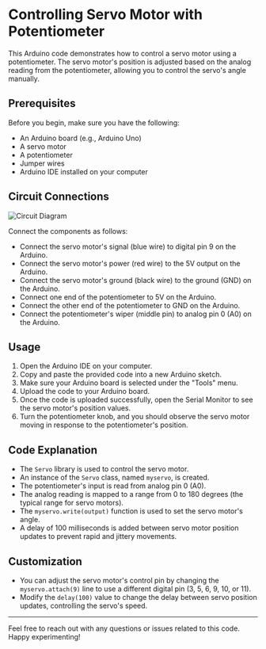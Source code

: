 # Controlling Servo Motor with Potentiometer

This Arduino code demonstrates how to control a servo motor using a potentiometer. The servo motor's position is adjusted based on the analog reading from the potentiometer, allowing you to control the servo's angle manually.

## Prerequisites

Before you begin, make sure you have the following:

- An Arduino board (e.g., Arduino Uno)
- A servo motor
- A potentiometer
- Jumper wires
- Arduino IDE installed on your computer

## Circuit Connections

![Circuit Diagram](https://github.com/Princepm02/Internet_of_Things/assets/91951172/57648531-e96b-4533-b328-c269c6a783b3)

Connect the components as follows:

- Connect the servo motor's signal (blue wire) to digital pin 9 on the Arduino.
- Connect the servo motor's power (red wire) to the 5V output on the Arduino.
- Connect the servo motor's ground (black wire) to the ground (GND) on the Arduino.
- Connect one end of the potentiometer to 5V on the Arduino.
- Connect the other end of the potentiometer to GND on the Arduino.
- Connect the potentiometer's wiper (middle pin) to analog pin 0 (A0) on the Arduino.

## Usage

1. Open the Arduino IDE on your computer.
2. Copy and paste the provided code into a new Arduino sketch.
3. Make sure your Arduino board is selected under the "Tools" menu.
4. Upload the code to your Arduino board.
5. Once the code is uploaded successfully, open the Serial Monitor to see the servo motor's position values.
6. Turn the potentiometer knob, and you should observe the servo motor moving in response to the potentiometer's position.

## Code Explanation

- The `Servo` library is used to control the servo motor.
- An instance of the `Servo` class, named `myservo`, is created.
- The potentiometer's input is read from analog pin 0 (A0).
- The analog reading is mapped to a range from 0 to 180 degrees (the typical range for servo motors).
- The `myservo.write(output)` function is used to set the servo motor's angle.
- A delay of 100 milliseconds is added between servo motor position updates to prevent rapid and jittery movements.

## Customization

- You can adjust the servo motor's control pin by changing the `myservo.attach(9)` line to use a different digital pin (3, 5, 6, 9, 10, or 11).
- Modify the `delay(100)` value to change the delay between servo position updates, controlling the servo's speed.

---
Feel free to reach out with any questions or issues related to this code. Happy experimenting!
